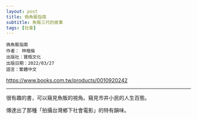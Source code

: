 ```yaml
---
layout: post
title: 偽魚販指南
subtitle: 魚販三代的故事
tags: [社會]
---
```


```
偽魚販指南
作者： 林楷倫  
出版社：寶瓶文化  
出版日期：2022/03/27
語言：繁體中文
```

<https://www.books.com.tw/products/0010920242>

---

很有趣的書，可以窺見魚販的視角。窺見市井小民的人生百態。

傳達出了那種「拍攝台灣鄉下社會電影」的特有韻味。